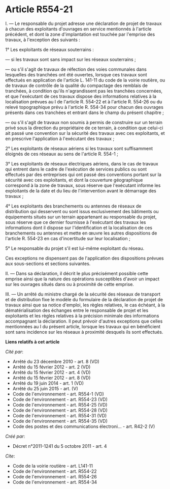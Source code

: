 # Article R554-21

I. ― Le responsable du projet adresse une déclaration de projet de travaux à chacun des exploitants d'ouvrages en service
mentionnés à l'article précédent, et dont la zone d'implantation est touchée par l'emprise des travaux, à l'exception des
suivants : 

1° Les exploitants de réseaux souterrains : 

― si les travaux sont sans impact sur les réseaux souterrains ; 

― ou s'il s'agit de travaux de réfection des voies communales dans lesquelles des tranchées ont été ouvertes, lorsque ces
travaux sont effectués en application de l'article L. 141-11 du code de la voirie routière, ou de travaux de contrôle de la
qualité du compactage des remblais de tranchées, à condition qu'ils n'agrandissent pas les tranchées concernées, et que
l'exécutant de ces travaux dispose des informations relatives à la localisation prévues au I de l'article R. 554-22 et à
l'article R. 554-26 ou du relevé topographique prévu à l'article R. 554-34 pour chacun des ouvrages présents dans ces
tranchées et entrant dans le champ du présent chapitre ; 

― ou s'il s'agit de travaux non soumis à permis de construire sur un terrain privé sous la direction du propriétaire de ce
terrain, à condition que celui-ci ait passé une convention sur la sécurité des travaux avec ces exploitants, et en prescrive
l'application à l'exécutant des travaux ; 

2° Les exploitants de réseaux aériens si les travaux sont suffisamment éloignés de ces réseaux au sens de l'article R.
554-1 ; 

3° Les exploitants de réseaux électriques aériens, dans le cas de travaux qui entrent dans le cadre de l'exécution de
services publics ou sont effectués par des entreprises qui ont passé des conventions portant sur la sécurité avec ces
exploitants, et dont la couverture géographique correspond à la zone de travaux, sous réserve que l'exécutant informe les
exploitants de la date et du lieu de l'intervention avant le démarrage des travaux ; 

4° Les exploitants des branchements ou antennes de réseaux de distribution qui desservent ou sont issus exclusivement des
bâtiments ou équipements situés sur un terrain appartenant au responsable du projet, sous réserve que ce dernier fournisse à
l'exécutant des travaux les informations dont il dispose sur l'identification et la localisation de ces branchements ou
antennes et mette en œuvre les autres dispositions de l'article R. 554-23 en cas d'incertitude sur leur localisation ; 

5° Le responsable du projet s'il est lui-même exploitant du réseau. 

Ces exceptions ne dispensent pas de l'application des dispositions prévues aux sous-sections et sections suivantes. 

II. ― Dans sa déclaration, il décrit le plus précisément possible cette emprise ainsi que la nature des opérations
susceptibles d'avoir un impact sur les ouvrages situés dans ou à proximité de cette emprise. 

III. ― Un arrêté du ministre chargé de la sécurité des réseaux de transport et de distribution fixe le modèle du formulaire
de la déclaration de projet de travaux ainsi que sa notice d'emploi, les règles relatives, le cas échéant, à la
dématérialisation des échanges entre le responsable de projet et les exploitants et les règles relatives à la précision
minimale des informations accompagnant la déclaration. Il peut prévoir d'autres exceptions que celles mentionnées au I du
présent article, lorsque les travaux qui en bénéficient sont sans incidence sur les réseaux à proximité desquels ils sont
effectués.

**Liens relatifs à cet article**

_Cité par_:

  - Arrêté du 23 décembre 2010 - art. 8 (VD)
  - Arrêté du 15 février 2012 - art. 2 (VD)
  - Arrêté du 15 février 2012 - art. 4 (VD)
  - Arrêté du 15 février 2012 - art. 8 (VD)
  - Arrêté du 19 juin 2014 - art. 1 (VD)
  - Arrêté du 25 juin 2015 - art. (V)
  - Code de l'environnement - art. R554-1 (VD)
  - Code de l'environnement - art. R554-23 (VD)
  - Code de l'environnement - art. R554-25 (VD)
  - Code de l'environnement - art. R554-28 (VD)
  - Code de l'environnement - art. R554-31 (VD)
  - Code de l'environnement - art. R554-35 (VD)
  - Code des postes et des communications électroni... - art. R42-2 (V)

_Créé par_:

  - Décret n°2011-1241 du 5 octobre 2011 - art. 4

_Cite_:

  - Code de la voirie routière - art. L141-11
  - Code de l'environnement - art. R554-22
  - Code de l'environnement - art. R554-26
  - Code de l'environnement - art. R554-34
